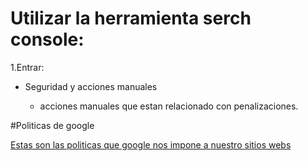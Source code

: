 # Utilizar la herramienta serch console:

1.Entrar:

* Seguridad y acciones manuales

    * acciones manuales que estan relacionado con penalizaciones.

#Politicas de google

[Estas son las politicas que google nos impone a nuestro sitios webs](https://support.google.com/websearch/answer/10622781?p=search_content_policies#zippy=)
